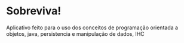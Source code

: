 # Sobreviva!

Aplicativo feito para o uso dos conceitos de programação orientada a objetos, java, persistencia e manipulação de dados, IHC 
